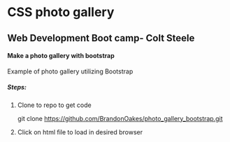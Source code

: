 # CSS photo gallery

## Web Development Boot camp- Colt Steele

#### Make a photo gallery with bootstrap


Example of photo gallery utilizing Bootstrap

##### Steps:
  1. Clone to repo to get code

      git clone https://github.com/BrandonOakes/photo_gallery_bootstrap.git

  2. Click on html file to load in desired browser
